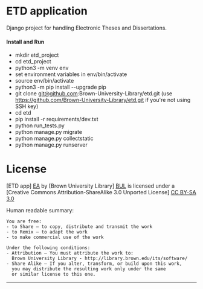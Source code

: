 ETD application
===============

Django project for handling Electronic Theses and Dissertations.

#### Install and Run
- mkdir etd\_project
- cd etd\_project
- python3 -m venv env
- set environment variables in env/bin/activate
- source env/bin/activate
- python3 -m pip install --upgrade pip
- git clone git@github.com:Brown-University-Library/etd.git (use https://github.com/Brown-University-Library/etd.git if you're not using SSH key)
- cd etd
- pip install -r requirements/dev.txt
- python run\_tests.py
- python manage.py migrate
- python manage.py collectstatic
- python manage.py runserver


License
=======

[ETD app] [EA] by [Brown University Library] [BUL]
is licensed under a [Creative Commons Attribution-ShareAlike 3.0 Unported License] [CC BY-SA 3.0]

[EA]: https://github.com/Brown-University-Library/etd_app
[BUL]: http://library.brown.edu/its/software/
[CC BY-SA 3.0]: http://creativecommons.org/licenses/by-sa/3.0/

Human readable summary:

    You are free:
    - to Share — to copy, distribute and transmit the work
    - to Remix — to adapt the work
    - to make commercial use of the work

    Under the following conditions:
    - Attribution — You must attribute the work to:
      Brown University Library - http://library.brown.edu/its/software/
    - Share Alike — If you alter, transform, or build upon this work,
      you may distribute the resulting work only under the same
      or similar license to this one.

---
